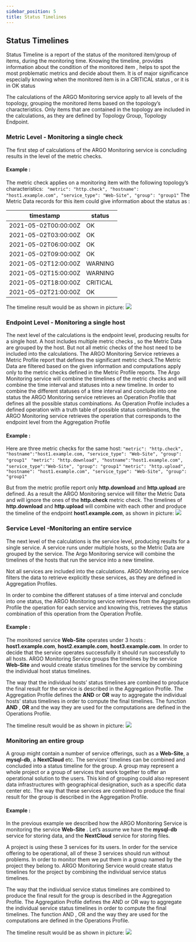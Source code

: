 ```yaml
---
sidebar_position: 5
title: Status Timelines 
---
```


## Status Timelines 
Status Timeline is a report of the status of the monitored item/group of items, during the monitoring time. Knowing the timeline, provides information about the condition of the monitored item  , helps to spot the most problematic metrics and decide about them. It is of major significance especially knowing when the monitored item is in a CRITICAL status , or it is in OK status 

The calculations of the ARGO Monitoring service apply to all levels of the topology, grouping the monitored items based on the topology’s characteristics. Only items that are contained in the topology are included in the calculations, as they are defined by Topology Group, Topology Endpoint. 

### Metric Level  - Monitoring a single check 

The first step of calculations of the ARGO Monitoring service is concluding results in the level of the metric checks. 

#### Example :  

The metric check applies on a monitoring item with the following topology’s characteristics:
`  "metric": "http.check",
  "hostname": "host1.example.com",
  "service_type": "Web-Site",
  "group": "group1"
`
The Metric Data records for this item could give information about the status as : 

timestamp  | status
------------- | -------------
2021-05-02T00:00:00Z  | OK
2021-05-02T03:00:00Z  | OK
2021-05-02T06:00:00Z  | OK
2021-05-02T09:00:00Z  | OK
2021-05-02T12:00:00Z  | WARNING
2021-05-02T15:00:00Z  | WARNING
2021-05-02T18:00:00Z  | CRITICAL
2021-05-02T21:00:00Z  | OK

The timeline result would be as shown in picture: ![](/img/reports/metrictimelines.png) 

### Endpoint Level  - Monitoring a single host  

The next level of the calculations is the endpoint level, producing results for a single host. A host includes multiple metric checks , so the Metric Data are grouped by the host. But not all metric checks of the host need to be included into the calculations. 
The ARGO Monitoring Service retrieves a Metric Profile report that defines the significant metric check.The Metric Data are filtered based on the given information and computations apply only to the metric checks defined in the Metric Profile reports.  The Argo Monitoring service will combine the timelines of the metric checks and will combine the time interval and statuses into a new timeline.  In order to combine the different statuses of a time interval and conclude into one status the ARGO Monitoring service retrieves an Operation Profile that defines all the possible status combinations. As Operation Profile includes a defined operation with a truth table of possible status combinations, the ARGO Monitoring service retrieves the operation that corresponds to the endpoint level from the Aggregation Profile

#### Example :  

Here are three  metric checks for the same host: 
` "metric": "http.check",         
"hostname":"host1.example.com,
"service_type": "Web-Site",
"group": "group1" `
` "metric": "http.download",
"hostname":"host1.example.com",
"service_type":"Web-Site",
"group": "group1"` 
` "metric": "http.upload",
"hostname": "host1.example.com",
"service_type": "Web-Site",
"group": "group1" `

But from the metric profile report only **http.download** and **http.upload** are defined. 
As a result the ARGO Monitoring service will filter the Metric Data and will ignore the ones of the  **http.check** metric check. The timelines of **http.download** and **http.upload** will combine with each other and produce the timeline of the endpoint **host1.example.com**, as shown in picture: ![](/img/reports/endptimelines.png) 

### Service Level  -Monitoring an entire service 

The next level of the calculations is the service level, producing results for a single service. A service runs under multiple hosts, so the Metric Data are grouped by the service.  The Argo Monitoring service will combine the timelines of the hosts that run the service into a new timeline.

Not all services are included into the calculations. ARGO Monitoring service filters the data to retrieve explicitly these services, as they are defined in Aggregation Profiles.

In order to combine the different statuses of a time interval and conclude into one status, the ARGO Monitoring service retrieves from the Aggregation Profile the operation for each service and knowing this, retrieves the status combination of this operation from the Operation Profile.

#### Example : 

The monitored service **Web-Site** operates under 3 hosts :
**host1.example.com**, **host2.example.com**, **host3.example.com**. In order to decide that the service operates successfully it should run successfully to all hosts. ARGO Monitoring Service groups the timelines by the service **Web-Site** and would create status timelines for the service by combining the individual host status timelines.  
 
The way that the individual hosts’ status timelines are combined to produce the final result for the service is described in the Aggregation Profile. The Aggregation Profile defines the **AND** or **OR** way to aggregate the individual hosts’ status timelines  in order to compute the final timelines. The function **AND** , **OR** and the way they are used for the computations are defined in the Operations Profile. 

The timeline result would be as shown in picture: ![](/img/reports/servicetimelines.png) 

### Monitoring an entire group 

A group might contain a number of service offerings, such as a **Web-Site**, a **mysql-db**, a **NextCloud** etc. The services’ timelines can be combined and concluded into a status timeline for the group.  A group may represent a whole project or a group of services that work together to offer an operational solution to the users. This kind of grouping could also represent data infrastructures with geographical designation, such as a specific data center etc.
The way that these services are combined to produce the final result for the group is described in the Aggregation Profile. 

#### Example : 

In the previous example we described how the ARGO Monitoring Service is monitoring the service **Web-Site** . Let’s assume we have the **mysql-db** service for storing data, and the **NextCloud** service for storing files. 

A project is using these 3 services for its users. In order for the service offering to be  operational, all of these 3 services should run without problems. In order to monitor them we put them in a group named by the project they belong to.  ARGO Monitoring Service would create status timelines for the project by combining the individual service status timelines.

The way that the individual service status timelines are combined to produce the final result for the group is described in the Aggregation Profile. The Aggregation Profile defines the AND or OR way to aggregate the individual service status timelines  in order to compute the final timelines. The function AND , OR and the way they are used for the computations are defined in the Operations Profile. 


The timeline result would be as shown in picture: ![](/img/reports/grouptimelines.png) 

